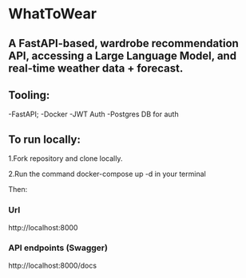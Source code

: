 # WhatToWear
## A FastAPI-based, wardrobe recommendation API, accessing a Large Language Model, and real-time weather data + forecast.

## Tooling:
-FastAPI;
-Docker
-JWT Auth
-Postgres DB for auth

## To run locally:

1.Fork repository and clone locally.

2.Run the command docker-compose up -d in your terminal

Then:
### Url
http://localhost:8000

### API endpoints (Swagger)
http://localhost:8000/docs
